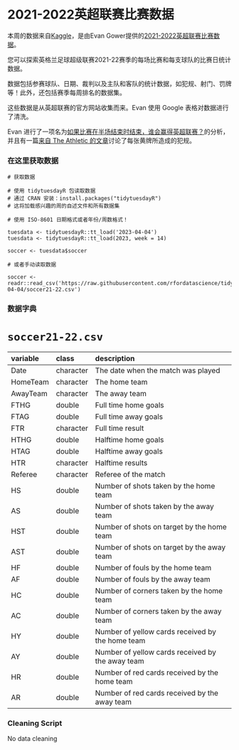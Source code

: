 # 2021-2022英超联赛比赛数据

本周的数据来自[Kaggle](https://www.kaggle.com/datasets/evangower/premier-league-match-data)，是由Evan Gower提供的[2021-2022英超联赛比赛数据](https://www.kaggle.com/datasets/evangower/premier-league-match-data)。

您可以探索英格兰足球超级联赛2021-22赛季的每场比赛和每支球队的比赛日统计数据。

数据包括参赛球队、日期、裁判以及主队和客队的统计数据，如犯规、射门、罚牌等！此外，还包括赛季每周排名的数据集。

这些数据是从英超联赛的官方网站收集而来。Evan 使用 Google 表格对数据进行了清洗。

Evan 进行了一项名为[如果比赛在半场结束时结束，谁会赢得英超联赛？](https://www.kaggle.com/code/evangower/who-wins-the-epl-if-games-end-at-half-time/)的分析，并且有一篇[来自 The Athletic 的文章](https://theathletic.com/3459766/2022/07/29/liverpool-manchester-city-premier-league-fouls-yellow-card/)讨论了每张黄牌所造成的犯规。

### 在这里获取数据

```{r}
# 获取数据

# 使用 tidytuesdayR 包读取数据
# 通过 CRAN 安装：install.packages("tidytuesdayR")
# 这将加载感兴趣的周的自述文件和所有数据集

# 使用 ISO-8601 日期格式或者年份/周数格式！

tuesdata <- tidytuesdayR::tt_load('2023-04-04')
tuesdata <- tidytuesdayR::tt_load(2023, week = 14)

soccer <- tuesdata$soccer

# 或者手动读取数据

soccer <- readr::read_csv('https://raw.githubusercontent.com/rfordatascience/tidytuesday/master/data/2023/2023-04-04/soccer21-22.csv')
```

### 数据字典

# `soccer21-22.csv`

|variable |class     |description |
|:--------|:---------|:-----------|
|Date     |character |The date when the match was played  |
|HomeTeam |character |The home team    |
|AwayTeam |character |The away team    |
|FTHG     |double    |Full time home goals        |
|FTAG     |double    |Full time away goals        |
|FTR      |character |Full time result         |
|HTHG     |double    |Halftime home goals        |
|HTAG     |double    |Halftime away goals        |
|HTR      |character |Halftime results         |
|Referee  |character |Referee of the match    |
|HS       |double    |Number of shots taken by the home team          |
|AS       |double    |Number of shots taken by the away team          |
|HST      |double    |Number of shots on target by the home team   |
|AST      |double    |Number of shots on target by the away team   |
|HF       |double    |Number of fouls by the home team   |
|AF       |double    |Number of fouls by the away team    |
|HC       |double    |Number of corners taken by the home team |
|AC       |double    |Number of corners taken by the away team |
|HY       |double    |Number of yellow cards received by the home team |
|AY       |double    |Number of yellow cards received by the away team  |
|HR       |double    |Number of red cards received by the home team  |
|AR       |double    |Number of red cards received by the away team  |

### Cleaning Script

No data cleaning
